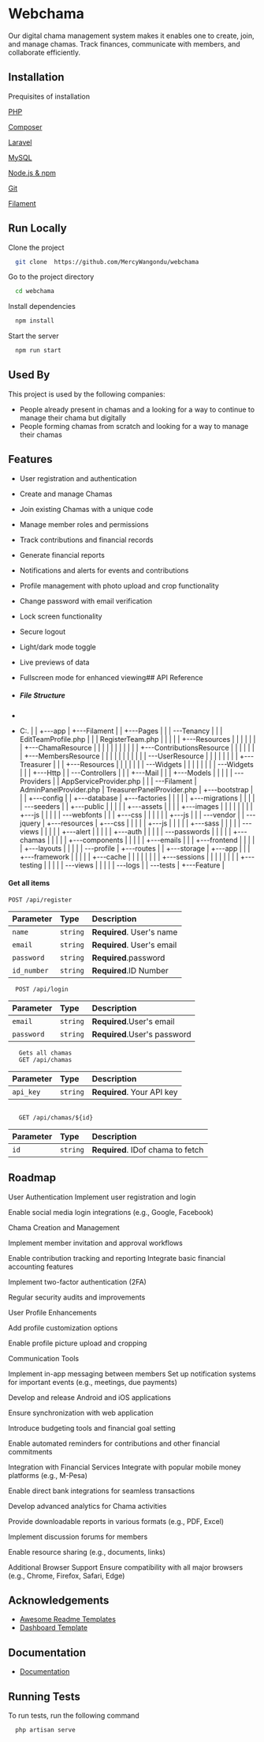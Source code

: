 

# Webchama 

Our digital chama management system makes it enables one to create, join, and manage chamas. Track finances, communicate with members, and collaborate efficiently. 




## Installation

Prequisites of installation

[PHP ](https://www.php.net/downloads.php)

[Composer](https://getcomposer.org/download/)

[Laravel](https://laravel.com/docs/10.x/installation)

[MySQL ](https://dev.mysql.com/downloads/installer/)

[Node.js & npm ](https://nodejs.org/en/download/)

[Git](https://git-scm.com/downloads)

[Filament](https://filamentphp.com/)
## Run Locally

Clone the project

```bash
  git clone  https://github.com/MercyWangondu/webchama
```

Go to the project directory

```bash
  cd webchama
```

Install dependencies

```bash
  npm install
```

Start the server

```bash
  npm run start
```
## Used By

This project is used by the following companies:

- People already present in chamas and a looking for a way to continue to manage their chama but digitally
- People forming chamas from scratch and looking for a way to manage their chamas

## Features


- User registration and authentication
- Create and manage Chamas
- Join existing Chamas with a unique code
- Manage member roles and permissions
- Track contributions and financial records
- Generate financial reports
- Notifications and alerts for events and contributions
- Profile management with photo upload and crop functionality
- Change password with email verification
- Lock screen functionality
- Secure logout
- Light/dark mode toggle
- Live previews of data
- Fullscreen mode for enhanced viewing## API Reference

- ##### File Structure
- 
- C:.
|
|
+---app
|   +---Filament
|   |   +---Pages
|   |   |   \---Tenancy
|   |   |           EditTeamProfile.php
|   |   |           RegisterTeam.php
|   |   |
|   |   +---Resources
|   |   |   |
|   |   |   +---ChamaResource
|   |   |   |
|   |   |   |
|   |   |   +---ContributionsResource
|   |   |   |
|   |   |   +---MembersResource
|   |   |   |
|   |   |   |
|   |   |   \---UserResource
|   |   |
|   |   |
|   |   +---Treasurer
|   |   |   +---Resources
|   |   |   |
|   |   |   \---Widgets
|   |   |
|   |   |
|   |   \---Widgets
|   |
|   +---Http
|   |   \---Controllers
|   |
|   +---Mail
|   |
|   +---Models
|   |
|   |
|   \---Providers
|       |   AppServiceProvider.php
|       |
|       \---Filament
|               AdminPanelProvider.php
|               TreasurerPanelProvider.php
|
+---bootstrap
|   |
|
+---config
|
|
+---database
|   +---factories
|   |
|   |
|   +---migrations
|   |
|   |
|   \---seeders
|
|
+---public
|   |
|   |
|   +---assets
|   |
|   |   +---images
|   |   |
|   |   |
|   |   +---js
|   |   |
|   |   \---webfonts
|   |
|   +---css
|   |   |
|   |
|   +---js
|   |
|   \---vendor
|
|       \---jquery
|
+---resources
|   +---css
|   |
|   |
|   +---js
|   |
|   |
|   +---sass
|   |
|   |
|   \---views
|       |
|       |
|       +---alert
|       |
|       |
|       +---auth
|       |   |
|       |   \---passwords
|       |
|       |
|       +---chamas
|       |
|       |
|       +---components
|       |
|       |
|       +---emails
|       |
|       +---frontend
|       |
|       |
|       +---layouts
|       |
|       |
|       \---profile
|
+---routes
|
|
+---storage
|   +---app
|   |
|   +---framework
|   |   |
|   |   +---cache
|   |   |
|   |   |
|   |   +---sessions
|   |   |
|   |   |
|   |   +---testing
|   |   |
|   |   \---views
|   |
|   |
|   \---logs
|
|
\---tests
    |
    +---Feature
    |



#### Get all items

```http
POST /api/register
```

| Parameter | Type     | Description                |
| :-------- | :------- | :------------------------- |
| `name` | `string` | **Required**. User's name  |
| `email` | `string` | **Required**. User's email  |
| `password` | `string` | **Required**.password  |
| `id_number` | `string` | **Required**.ID Number  |


```http
  POST /api/login
```

| Parameter | Type     | Description                |
| :-------- | :------- | :------------------------- |
| `email` | `string` | **Required**.User's email  |
| `password` | `string` | **Required**.User's password  |


```http
   Gets all chamas
   GET /api/chamas
```

| Parameter | Type     | Description                       |
| :-------- | :------- | :-------------------------------- |
| `api_key`      | `string` | **Required**. Your API key|

```http

   GET /api/chamas/${id}

```

| Parameter | Type     | Description                       |
| :-------- | :------- | :-------------------------------- |
| `id`      | `string` | **Required**. IDof chama to fetch|


## Roadmap
User Authentication
Implement user registration and login

Enable social media login integrations (e.g., Google, Facebook)

Chama Creation and Management

Implement member invitation and approval workflows

Enable contribution tracking and reporting
Integrate basic financial accounting features

Implement two-factor authentication (2FA)

Regular security audits and improvements

User Profile Enhancements

Add profile customization options

Enable profile picture upload and cropping

Communication Tools

Implement in-app messaging between members
Set up notification systems for important events (e.g., meetings, due payments)

Develop and release Android and iOS applications

Ensure synchronization with web application

Introduce budgeting tools and financial goal setting

Enable automated reminders for contributions and other financial commitments

Integration with Financial Services
Integrate with popular mobile money platforms (e.g., M-Pesa)

Enable direct bank integrations for seamless transactions

Develop advanced analytics for Chama activities

Provide downloadable reports in various formats (e.g., PDF, Excel)

Implement discussion forums for members

Enable resource sharing (e.g., documents, links)

Additional Browser Support
Ensure compatibility with all major browsers (e.g., Chrome, Firefox, Safari, Edge)



## Acknowledgements

 - [Awesome Readme Templates](https://awesomeopensource.com/project/elangosundar/awesome-README-templates)
 - [Dashboard Template](https://templatemo.com/tm-574-mexant)
 

## Documentation

- [Documentation](https://1drv.ms/w/c/7e09951e873dc495/Ed7OTHDcQFRHowZOTtvyT5ABlw1b6zLWbbJX6IdqRAFz1w?e=ig2Bnz)

## Running Tests

To run tests, run the following command

```bash
  php artisan serve 
